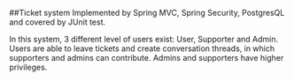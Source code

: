 ##Ticket system
Implemented by Spring MVC, Spring Security, PostgresQL and covered by JUnit test.

In this system, 3 different level of users exist: User, Supporter and Admin.
Users are able to leave tickets and create conversation threads, in which supporters and admins can 
contribute. Admins and supporters have higher privileges.
